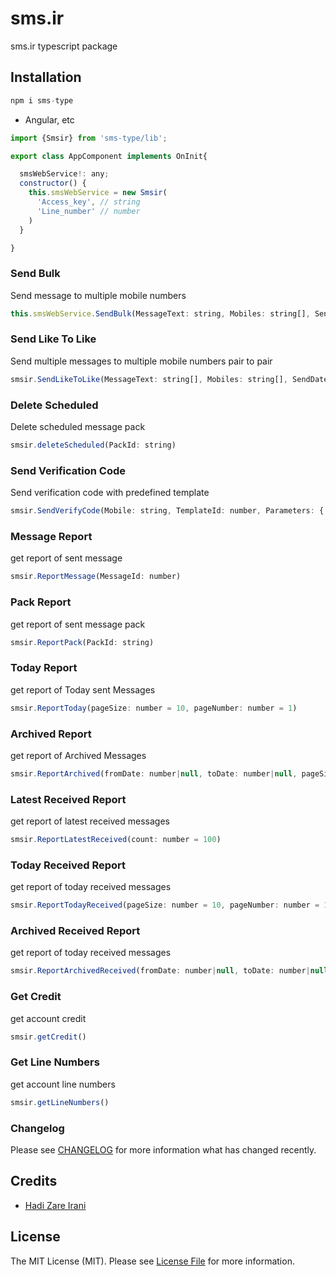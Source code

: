# sms.ir

sms.ir typescript package

## Installation

```javascript
npm i sms-type
```

- Angular, etc
```javascript
import {Smsir} from 'sms-type/lib';

export class AppComponent implements OnInit{

  smsWebService!: any;
  constructor() {
    this.smsWebService = new Smsir(
      'Access_key', // string
      'Line_number' // number
    )
  }

}
```

### Send Bulk
Send message to multiple mobile numbers

```javascript
this.smsWebService.SendBulk(MessageText: string, Mobiles: string[], SendDateTime: number|null, line_number: number|null);
```

### Send Like To Like
Send multiple messages to multiple mobile numbers pair to pair

```javascript
smsir.SendLikeToLike(MessageText: string[], Mobiles: string[], SendDateTime: number|null, line_number: number|null)
```

### Delete Scheduled
Delete scheduled message pack

```javascript
smsir.deleteScheduled(PackId: string)
```

### Send Verification Code
Send verification code with predefined template

```javascript
smsir.SendVerifyCode(Mobile: string, TemplateId: number, Parameters: { name: string; value: string }[])
```

### Message Report
get report of sent message

```javascript
smsir.ReportMessage(MessageId: number)
```

### Pack Report
get report of sent message pack

```javascript
smsir.ReportPack(PackId: string)
```

### Today Report
get report of Today sent Messages

```javascript
smsir.ReportToday(pageSize: number = 10, pageNumber: number = 1)
```

### Archived Report
get report of Archived Messages

```javascript
smsir.ReportArchived(fromDate: number|null, toDate: number|null, pageSize: number = 10, pageNumber: number = 1)
```

### Latest Received Report
get report of latest received messages

```javascript
smsir.ReportLatestReceived(count: number = 100)
```

### Today Received Report
get report of today received messages

```javascript
smsir.ReportTodayReceived(pageSize: number = 10, pageNumber: number = 1)
```

### Archived Received Report
get report of today received messages

```javascript
smsir.ReportArchivedReceived(fromDate: number|null, toDate: number|null, pageSize: number = 10, pageNumber: number = 1)
```


### Get Credit
get account credit

```javascript
smsir.getCredit()
```

### Get Line Numbers
get account line numbers

```javascript
smsir.getLineNumbers()
```

### Changelog

Please see [CHANGELOG](CHANGELOG.md) for more information what has changed recently.

## Credits

-   [Hadi Zare Irani](https://gitlab.com/hadizare)

## License

The MIT License (MIT). Please see [License File](LICENSE.md) for more information.